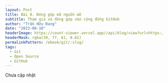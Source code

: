 ```yaml
---
layout: Post
title: Bài 8. Đóng góp mã nguồn mở
subtitle: Tham gia và đóng góp vào cộng đồng GitHub
author: "Trần Hữu Đang"
date: "2023-08-10"
headerImage: https://count-viewer.vercel.app//api/blog/view?url=https://davisupers.web.app/github/session8.html
headerMask: rgba(39, 77, 61, 0.61)
permalinkPattern: /ebook/git/:slug/
tags:
  - Git
  - Open Source
  - GitHub
---
```



<!-- # Bài 8 Đóng góp mã nguồn mở -->

Chưa cập nhật
